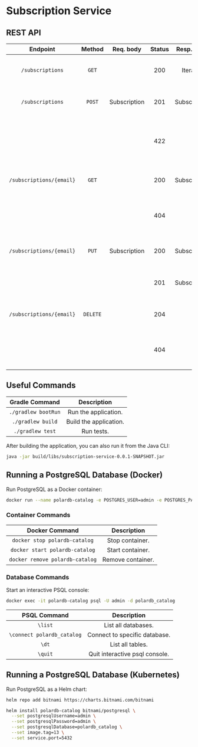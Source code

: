 # Subscription Service

## REST API

| Endpoint	      			| Method   | Req. body  		| Status | Resp. body     			| Description    		   	     					|
|:-------------------------:|:--------:|:------------------:|:------:|:------------------------:|:--------------------------------------------------|
| `/subscriptions`        	| `GET`    |            		| 200    | Iterable<Subscription> 	| Get all the subscriptions in the catalog. 		|
| `/subscriptions`        	| `POST`   | Subscription       | 201    | Subscription           	| Add a new subscription to the catalog. 			|
|                 			|          |            		| 422    |                			| A subscription with the same EMAIL already exists. |
| `/subscriptions/{email}` 	| `GET`    |            		| 200    | Subscription           	| Get the subscription with the given EMAIL. 		|
|                 			|          |            		| 404    |                			| No subscription with the given EMAIL exists. 		|
| `/subscriptions/{email}` 	| `PUT`    | Subscription       | 200    | Subscription           	| Update the subscription with the given EMAIL. 		|
|                 			|          |            		| 201    | Subscription           	| Create a subscription with the given EMAIL. 		|
| `/subscriptions/{email}` 	| `DELETE` |            		| 204    |                			| Delete the subscription with the given EMAIL. 		|
|                 			|          |            		| 404    |                			| No subscription with the given EMAIL exists. 		|

## Useful Commands

| Gradle Command	   | Description            |
|:--------------------:|:----------------------:|
| `./gradlew bootRun`  | Run the application.   |
| `./gradlew build`    | Build the application. |
| `./gradlew test`     | Run tests.             |

After building the application, you can also run it from the Java CLI:

```bash
java -jar build/libs/subscription-service-0.0.1-SNAPSHOT.jar
```

## Running a PostgreSQL Database (Docker)

Run PostgreSQL as a Docker container:

```bash
docker run --name polardb-catalog -e POSTGRES_USER=admin -e POSTGRES_PASSWORD=admin -e POSTGRES_DB=polardb_catalog -p 5432:5432 -d postgres:13
```

### Container Commands

| Docker Command	              | Description       |
|:-------------------------------:|:-----------------:|
| `docker stop polardb-catalog`   | Stop container.   |
| `docker start polardb-catalog`  | Start container.  |
| `docker remove polardb-catalog` | Remove container. |

### Database Commands

Start an interactive PSQL console:

```bash
docker exec -it polardb-catalog psql -U admin -d polardb_catalog
```

| PSQL Command	             | Description                    |
|:--------------------------:|:------------------------------:|
| `\list`                    | List all databases.            |
| `\connect polardb_catalog` | Connect to specific database.  |
| `\dt`                      | List all tables.               |
| `\quit`                    | Quit interactive psql console. |

## Running a PostgreSQL Database (Kubernetes)

Run PostgreSQL as a Helm chart:

```bash
helm repo add bitnami https://charts.bitnami.com/bitnami
```

```bash
helm install polardb-catalog bitnami/postgresql \
  --set postgresqlUsername=admin \
  --set postgresqlPassword=admin \
  --set postgresqlDatabase=polardb_catalog \
  --set image.tag=13 \
  --set service.port=5432
```

